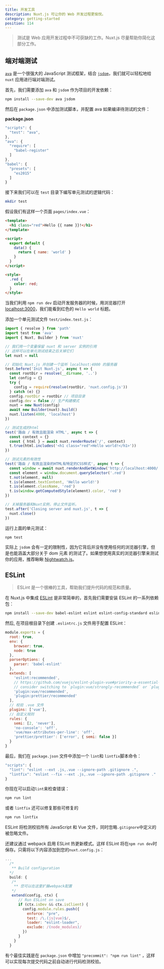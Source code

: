 ```yaml
---
title: 开发工具
description: Nuxt.js 可让你的 Web 开发过程更愉悦。
category: getting-started
position: 114
---
```


> 测试是 Web 应用开发过程中不可获缺的工作。Nuxt.js 尽量帮助你简化这部分工作。

## 端对端测试

[`ava`](https://github.com/avajs/ava) 是一个很强大的 JavaScript 测试框架，结合 [`jsdom`](https://github.com/tmpvar/jsdom)，我们就可以轻松地给 `nuxt` 应用进行端对端测试。

首先，我们需要添加 `ava` 和 `jsdom` 作为项目的开发依赖：

```bash
npm install --save-dev ava jsdom
```

然后在 `package.json` 中添加测试脚本，并配置 ava 如果编译待测试的文件：

**package.json**

```javascript
"scripts": {
  "test": "ava",
},
"ava": {
  "require": [
    "babel-register"
  ]
},
"babel": {
  "presets": [
    "es2015"
  ]
}
```

接下来我们可以在 `test` 目录下编写单元测试的逻辑代码：

```bash
mkdir test
```

假设我们有这样一个页面 `pages/index.vue`：

```html
<template>
  <h1 class="red">Hello {{ name }}!</h1>
</template>

<script>
  export default {
    data() {
      return { name: 'world' }
    }
  }
</script>

<style>
  .red {
    color: red;
  }
</style>
```

当我们利用 `npm run dev` 启动开发服务器的时候，用浏览器打开 [localhost:3000](http://localhost:3000)，我们能看到红色的 `Hello world` 标题。

添加一个单元测试文件 `test/index.test.js`：

```js
import { resolve } from 'path'
import test from 'ava'
import { Nuxt, Builder } from 'nuxt'

// 我们用一个变量保留 nuxt 和 server 实例的引用
// 这样可以在单元测试结束之后关掉它们
let nuxt = null

// 初始化 Nuxt.js 并创建一个监听 localhost:4000 的服务器
test.before('Init Nuxt.js', async t => {
  const rootDir = resolve(__dirname, '..')
  let config = {}
  try {
    config = require(resolve(rootDir, 'nuxt.config.js'))
  } catch (e) {}
  config.rootDir = rootDir // 项目目录
  config.dev = false // 生产构建模式
  nuxt = new Nuxt(config)
  await new Builder(nuxt).build()
  nuxt.listen(4000, 'localhost')
})

// 测试生成的html
test('路由 / 有效且能渲染 HTML', async t => {
  const context = {}
  const { html } = await nuxt.renderRoute('/', context)
  t.true(html.includes('<h1 class="red">Hello world!</h1>'))
})

// 测试元素的有效性
test('路由 / 有效且渲染的HTML有特定的CSS样式', async t => {
  const window = await nuxt.renderAndGetWindow('http://localhost:4000/')
  const element = window.document.querySelector('.red')
  t.not(element, null)
  t.is(element.textContent, 'Hello world!')
  t.is(element.className, 'red')
  t.is(window.getComputedStyle(element).color, 'red')
})

// 关掉服务器和Nuxt实例，停止文件监听。
test.after('Closing server and nuxt.js', t => {
  nuxt.close()
})
```

运行上面的单元测试：

```bash
npm test
```

实际上 `jsdom` 会有一定的限制性，因为它背后并没有使用任何的浏览器引擎，但是也能涵盖大部分关于 dom 元素 的测试了。如果想使用真实的浏览器引擎来测试你的应用，推荐瞅瞅 [Nightwatch.js](http://nightwatchjs.org)。

## ESLint

> ESLint 是一个很棒的工具，帮助我们提升代码的规范和质量。

在 Nuxt.js 中集成 [ESLint](http://eslint.org) 是非常简单的，首先我们需要安装 ESLint 的一系列依赖包：

```bash
npm install --save-dev babel-eslint eslint eslint-config-standard eslint-plugin-html eslint-plugin-promise eslint-plugin-standard eslint-plugin-import eslint-plugin-node
```

然后, 在项目根目录下创建 `.eslintrc.js` 文件用于配置 ESLint：

```js
module.exports = {
  root: true,
  env: {
    browser: true,
    node: true
  },
  parserOptions: {
    parser: 'babel-eslint'
  },
  extends: [
    'eslint:recommended',
    // https://github.com/vuejs/eslint-plugin-vue#priority-a-essential-error-prevention
    // consider switching to `plugin:vue/strongly-recommended` or `plugin:vue/recommended` for stricter rules.
    'plugin:vue/recommended',
    'plugin:prettier/recommended'
  ],
  // 校验 .vue 文件
  plugins: ['vue'],
  // 自定义规则
  rules: {
    semi: [2, 'never'],
    'no-console': 'off',
    'vue/max-attributes-per-line': 'off',
    'prettier/prettier': ['error', { semi: false }]
  }
}
```

最后，我们在 `package.json` 文件中添加一个 `lint`和 `lintfix`脚本命令：

```js
"scripts": {
  "lint": "eslint --ext .js,.vue --ignore-path .gitignore .",
  "lintfix": "eslint --fix --ext .js,.vue --ignore-path .gitignore ."
}
```

你现在可以启动`lint`来检查错误：

```bash
npm run lint
```

或者 `lintfix` 还可以修复那些可修复的

```bash
npm run lintfix
```

ESLint 将检测校验所有 JavaScript 和 Vue 文件，同时忽略`.gitignore`中定义的被忽略文件。

还建议通过 webpack 启用 ESLint 热更新模式。这样 ESLint 将在`npm run dev`时保存。只需将以下内容添加到您的`nuxt.config.js`：

```js
...
  /*
   ** Build configuration
  */
  build: {
   /*
    ** 您可以在这里扩展webpack配置
   */
   extend(config, ctx) {
      // Run ESLint on save
      if (ctx.isDev && ctx.isClient) {
        config.module.rules.push({
          enforce: "pre",
          test: /\.(js|vue)$/,
          loader: "eslint-loader",
          exclude: /(node_modules)/
        })
      }
    }
  }
```

<div class="Alert Alert--orange">

有个最佳实践是在 `package.json` 中增加 `"precommit": "npm run lint"` ，这样可以实现每次提交代码之前自动进行代码检测校验。

</div>
